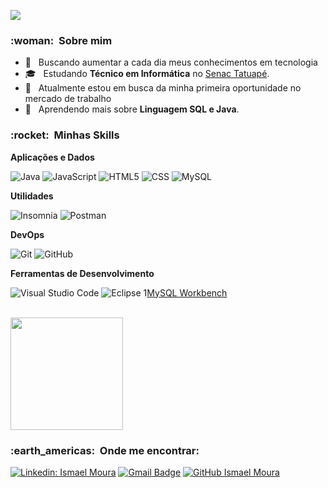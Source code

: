 
![](https://komarev.com/ghpvc/?username=IsmaelMoura&color=006bed)

<h3> :woman: &nbsp;Sobre mim </h3>

- 🤔 &nbsp; Buscando aumentar a cada dia meus conhecimentos em tecnologia
- 🎓 &nbsp; Estudando **Técnico em Informática** no <a href="https://www.sp.senac.br/">Senac Tatuapé</a>.
- 💼 &nbsp; Atualmente estou em busca da minha primeira oportunidade no mercado de trabalho
- 🌱 &nbsp; Aprendendo mais sobre **Linguagem SQL e Java**.

<h3> :rocket: &nbsp;Minhas Skills </h3>

**Aplicações e Dados**

  
  ![Java](https://img.shields.io/badge/-Java-333333?style=flat&logo=Java&logoColor=007396)
  ![JavaScript](https://img.shields.io/badge/-JavaScript-333333?style=flat&logo=javascript)
  ![HTML5](https://img.shields.io/badge/-HTML5-333333?style=flat&logo=HTML5)
  ![CSS](https://img.shields.io/badge/-CSS-333333?style=flat&logo=CSS3&logoColor=1572B6)
  ![MySQL](https://img.shields.io/badge/-MySQL-333333?style=flat&logo=mysql)

**Utilidades**

  ![Insomnia](https://img.shields.io/badge/-Insomnia-333333?style=flat&logo=insomnia)
  ![Postman](https://img.shields.io/badge/-Postman-333333?style=flat&logo=postman)

**DevOps**

  ![Git](https://img.shields.io/badge/-Git-333333?style=flat&logo=git)
  ![GitHub](https://img.shields.io/badge/-GitHub-333333?style=flat&logo=github)

**Ferramentas de Desenvolvimento**

  ![Visual Studio Code](https://img.shields.io/badge/-Visual%20Studio%20Code-333333?style=flat&logo=visual-studio-code&logoColor=007ACC)
  ![Eclipse](https://img.shields.io/badge/-Eclipse-333333?style=flat&logo=eclipse-ide&logoColor=2C2255)
  1[MySQL Workbench]()

<br/>
<a href="https://github.com/IsmaelMoura">
  <img height="180em" src="https://github-readme-stats.vercel.app/api?username=IsmaelMoura&theme=dracula&show_icons=true" />
</a>

<br/>

<h3> :earth_americas: &nbsp;Onde me encontrar: </h3> 

[![Linkedin: Ismael Moura](https://img.shields.io/badge/-IsmaelMoura-blue?style=flat-square&logo=Linkedin&logoColor=white&link=https://www.linkedin.com/in/ismael-moura-69a2701bb/)](https://www.linkedin.com/in/ismael-moura-69a2701bb/)
[![Gmail Badge](https://img.shields.io/badge/ismaeldesousa2014@outlook.com-006bed?style=flat-square&logo=Gmail&logoColor=white&link=mailto:SEU-EMAIL)](mailto:SEU-EMAIL)
[![GitHub Ismael Moura]( https://img.shields.io/github/followers/IsmaelMoura?label=follow&style=social)](LINK-DO-SEU-GITHUB)
